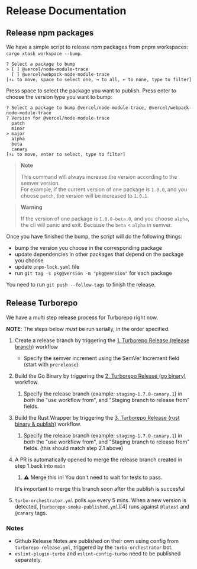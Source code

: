 # Release Documentation

## Release npm packages

We have a simple script to release npm packages from pnpm workspaces: `cargo xtask workspace --bump`.

```text
? Select a package to bump
> [ ] @vercel/node-module-trace
  [ ] @vercel/webpack-node-module-trace
[↑↓ to move, space to select one, → to all, ← to none, type to filter]
```

Press space to select the package you want to publish.
Press enter to choose the version type you want to bump:

```text
? Select a package to bump @vercel/node-module-trace, @vercel/webpack-node-module-trace
? Version for @vercel/node-module-trace
  patch
  minor
> major
  alpha
  beta
  canary
[↑↓ to move, enter to select, type to filter]
```

> **Note**
>
> This command will always increase the version according to the semver version. <br/>
> For example, if the current version of one package is `1.0.0`, and you choose `patch`, the version will be increased to `1.0.1`. <br/>

> **Warning**
>
> If the version of one package is `1.0.0-beta.0`, and you choose `alpha`, the cli will panic and exit. Because the `beta` < `alpha` in semver.

Once you have finished the bump, the script will do the following things:

- bump the version you choose in the corresponding package
- update dependencies in other packages that depend on the package you choose
- update `pnpm-lock.yaml` file
- run `git tag -s pkg@version -m "pkg@version"` for each package

You need to run `git push --follow-tags` to finish the release.

## Release Turborepo

We have a multi step release process for Turborepo right now.

**NOTE**: The steps below _must_ be run serially, in the order specified.

1. Create a release branch by triggering the [1. Turborepo Release (release branch)][1] workflow

   - Specify the semver increment using the SemVer Increment field (start with `prerelease`)

2. Build the Go Binary by triggering the [2. Turborepo Release (go binary)][2] workflow.

   1. Specify the release branch (example: `staging-1.7.0-canary.1`) in _both_ the "use workflow from", and "Staging branch to release from" fields.

3. Build the Rust Wrapper by triggering the [3. Turborepo Release (rust binary & publish)][3] workflow.
   1. Specify the release branch (example: `staging-1.7.0-canary.1`) in _both_ the "use workflow from", and "Staging branch to release from" fields. (this should match step 2.1 above)
4. A PR is automatically opened to merge the release branch created in step 1 back into `main`

   1. ⚠️ Merge this in! You don't need to wait for tests to pass.

   It's important to merge this branch soon after the publish is succesful

5. `turbo-orchestrator.yml` polls `npm` every 5 mins. When a new version is detected,
   [`turborepo-smoke-published.yml`][4] runs against `@latest` and `@canary` tags.

### Notes

- Github Release Notes are published on their own using config from `turborepo-release.yml`,
  triggered by the `turbo-orchestrator` bot.
- `eslint-plugin-turbo` and `eslint-config-turbo` need to be published separately.

[1]: https://github.com/vercel/turbo/actions/workflows/turborepo-release-step-1.yml
[2]: https://github.com/vercel/turbo/actions/workflows/turborepo-release-step-2.yml
[3]: https://github.com/vercel/turbo/actions/workflows/turborepo-release-step-3.yml
[3]: https://github.com/vercel/turbo/actions/workflows/turborepo-smoke-published.yml
